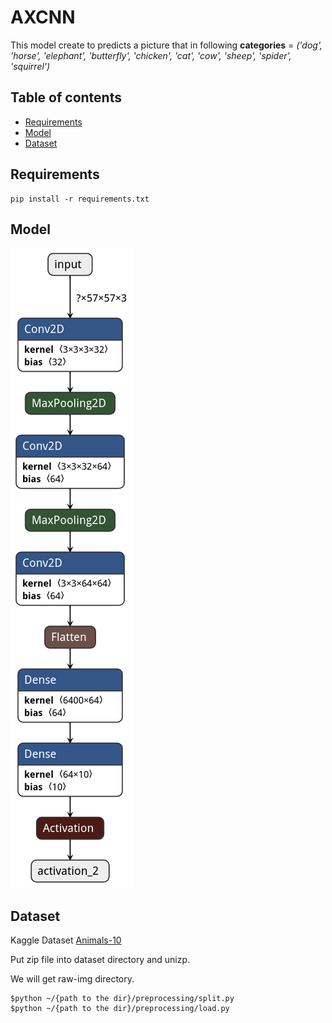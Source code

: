 # **AXCNN**
This model create to predicts a picture that in following
**categories** = *('dog', 'horse', 'elephant', 'butterfly', 'chicken', 'cat', 'cow', 'sheep', 'spider', 'squirrel')*
## Table of contents
* [Requirements](#requirements)
* [Model](#model)
* [Dataset](#dataset)

## Requirements
```
pip install -r requirements.txt
```

## Model
![model architecture](./visual/my_model.h5.png)

## Dataset
Kaggle Dataset [Animals-10](https://www.kaggle.com/alessiocorrado99/animals10)

Put zip file into dataset directory and unizp.

We will get raw-img directory.
```
$python ~/{path to the dir}/preprocessing/split.py
$python ~/{path to the dir}/preprocessing/load.py
```
